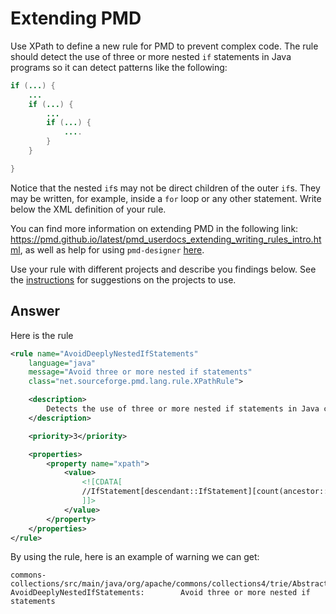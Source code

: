 # Extending PMD

Use XPath to define a new rule for PMD to prevent complex code. The rule should detect the use of three or more nested `if` statements in Java programs so it can detect patterns like the following:

```Java
if (...) {
    ...
    if (...) {
        ...
        if (...) {
            ....
        }
    }

}
```
Notice that the nested `if`s may not be direct children of the outer `if`s. They may be written, for example, inside a `for` loop or any other statement.
Write below the XML definition of your rule.

You can find more information on extending PMD in the following link: https://pmd.github.io/latest/pmd_userdocs_extending_writing_rules_intro.html, as well as help for using `pmd-designer` [here](https://github.com/selabs-ur1/VV-ISTIC-TP2/blob/master/exercises/designer-help.md).

Use your rule with different projects and describe you findings below. See the [instructions](../sujet.md) for suggestions on the projects to use.

## Answer

Here is the rule
```xml
<rule name="AvoidDeeplyNestedIfStatements"
    language="java"
    message="Avoid three or more nested if statements"
    class="net.sourceforge.pmd.lang.rule.XPathRule">

    <description>
        Detects the use of three or more nested if statements in Java code.
    </description>

    <priority>3</priority>

    <properties>
        <property name="xpath">
            <value>
                <![CDATA[
                //IfStatement[descendant::IfStatement][count(ancestor::IfStatement) = 2]
                ]]>
            </value>
        </property>
    </properties>
</rule>
```

By using the rule, here is an example of warning we can get:
```
commons-collections/src/main/java/org/apache/commons/collections4/trie/AbstractPatriciaTrie.java:2122:  AvoidDeeplyNestedIfStatements:        Avoid three or more nested if statements
```

